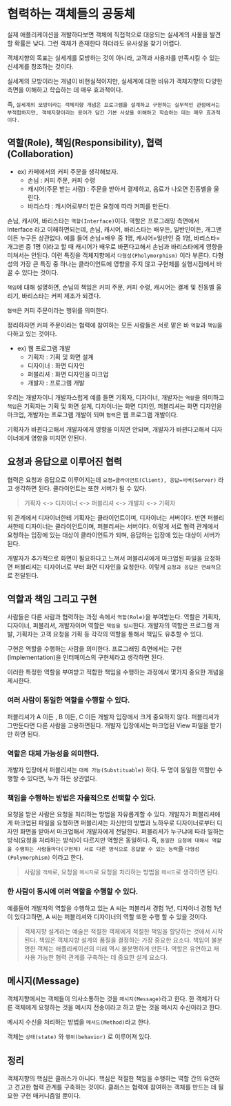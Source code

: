 # 협력하는 객체들의 공동체

실제 애플리케이션을 개발하다보면 객체에 직접적으로 대응되는 실세계의 사물을 발견할 확률은 낮다. 그런 객체가 존재한다 하더라도 유사성을 찾기 어렵다.

객체지향의 목표는 실세계를 모방하는 것이 아니라, 고객과 사용자를 만족시킬 수 있는 신세계를 창조하는 것이다.

실세계의 모방이라는 개념이 비현실적이지만, 실세계에 대한 비유가 객체지향의 다양한 측면을 이해하고 학습하는 데 매우 효과적이다.

즉, `실세계의 모방이라는 객체지향 개념은 프로그램을 설계하고 구현하는 실무적인 관점에서는 부적합하지만, 객체지향이라는 용어가 담긴 기본 사상을 이해하고 학습하는 데는 매우 효과적이다.`

## 역할(Role), 책임(Responsibility), 협력(Collaboration)

- ex) 카페에서의 커피 주문을 생각해보자.
  - 손님 : 커피 주문, 커피 수령
  - 캐시어(주문 받는 사람) : 주문을 받아서 결제하고, 음료가 나오면 진동벨을 울린다.
  - 바리스타 : 캐시어로부터 받은 요청에 따라 커피를 만든다.
  
손님, 캐시어, 바리스타는 `역할(Interface)`이다. 역할은 프로그래밍 측면에서 Interface 라고 이해하면되는데, 손님, 캐시어, 바리스타는 배우든, 일반인이든, 개그맨이든 누구든 상관없다.
예를 들어 손님=배우 중 1명, 캐시어=일반인 중 1명, 바리스타=개그맨 중 1명 이라고 할 때 캐시어가 배우로 바뀐다고해서 손님과 바리스타에게 영향을 미쳐서는 안된다.
이런 특징을 객체지향에서 `다형성(Pholymorphism)` 이라 부른다. 다형성의 가장 큰 특징 중 하나는 클라이언트에 영향을 주지 않고 구현체를 실행시점에서 바꿀 수 있다는 것이다.
 
`책임`에 대해 설명하면, 손님의 책임은 커피 주문, 커피 수령, 캐시어는 결제 및 진동벨 울리기, 바리스타는 커피 제조가 되겠다.
 
`협력`은 커피 주문이라는 행위를 의미한다.
 
정리하자면 커피 주문이라는 협력에 참여하는 모든 사람들은 서로 맡은 바 `역할`과 `책임`을 다하고 있는 것이다.
 
- ex) 웹 프로그램 개발
  - 기획자 : 기획 및 화면 설계
  - 디자이너 : 화면 디자인
  - 퍼블리셔 : 화면 디자인을 마크업
  - 개발자 : 프로그램 개발
 
우리는 개발자이니 개발자스럽게 예를 들면 기획자, 디자이너, 개발자는 `역할`을 의미하고 `책임`은 기획자는 기획 및 화면 설계, 디자이너는 화면 디자인, 퍼블리셔는 화면 디자인을 마크업, 개발자는 프로그램 개발이 되며 `협력`은 웹 프로그램 개발이다.
 
기획자가 바뀐다고해서 개발자에게 영향을 미치면 안되며, 개발자가 바뀐다고해서 디자이너에게 영향을 미치면 안된다.

## 요청과 응답으로 이루어진 협력

협력은 요청과 응답으로 이루어지는데 `요청=클라이언트(Client), 응답=서버(Server)` 라고 생각하면 된다. 클라이언트는 또한 서버가 될 수 있다.

> 기획자 <-> 디자이너 <-> 퍼블리셔 <-> 개발자 <-> 기획자

위 관계에서 디자이너한테 기획자는 클라이언트이며, 디자이너는 서버이다. 반면 퍼블리셔한테 디자이너는 클라이언트이며, 퍼블리셔는 서버이다. 이렇게 서로 협력 관계에서 요청하는 입장에 있는 대상이
클라이언트가 되며, 응답하는 입장에 있는 대상이 서버가 된다.

개발자가 추가적으로 화면이 필요하다고 느껴서 퍼블리셔에게 마크업된 파일을 요청하면 퍼블리셔는 디자이너로 부터 화면 디자인을 요청한다. 이렇게 `요청과 응답은 연쇄적`으로 전달된다. 

## 역할과 책임 그리고 구현

사람들은 다른 사람과 협력하는 과정 속에서 `역할(Role)`을 부여받는다. 역할은 기획자, 디자이너, 퍼블리셔, 개발자이며 역할은 `책임을 암시`한다. 개발자의 역할은 프로그램 개발, 기획자는 고객 요청을 기획 등 각각의 역할을 통해서 책임도 유추할 수 있다.

구현은 역할을 수행하는 사람을 의미한다. 프로그래밍 측면에서는 구현(Implementation)을 인터페이스의 구현체라고 생각하면 된다.

이러한 특정한 역할을 부여받고 적합한 책임을 수행하는 과정에서 몇가지 중요한 개념을 제시한다.

### 여러 사람이 동일한 역할을 수행할 수 있다.

퍼블리셔가 A 이든 , B 이든, C 이든 개발자 입장에서 크게 중요하지 않다. 퍼블리셔가 그만둔다면 다른 사람을 고용하면된다. 개발자 입장에서는 마크업된 View 파일을 받기만 하면 된다.

### 역할은 대체 가능성을 의미한다.

개발자 입장에서 퍼블리셔는 `대체 가능(Substituable)` 하다. 두 명이 동일한 역할만 수행할 수 있다면, 누가 하든 상관없다.

### 책임을 수행하는 방법은 자율적으로 선택할 수 있다.

요청을 받은 사람은 요청을 처리하는 방법을 자유롭게할 수 있다. 개발자가 퍼블리셔에게 마크업된 파일을 요청하면 퍼블리셔는 자신만의 방법과 노하우로 디자이너로부터 디자인 화면을 받아서 마크업해서
개발자에게 전달한다. 퍼블리셔가 누구냐에 따라 일하는 방식(요청을 처리하는 방식)이 다르지만 역할은 동일하다. 즉, `동일한 요청에 대해서 역할을 수행하는 사람들마다(구현체) 서로 다른 방식으로 응답할 수 있는 능력`을 `다형성(Polymorphism)` 이라고 한다.

> 사람을 `객체`로, 요청을 `메시지`로 요청을 처리하는 방법을 `메서드`로 생각하면 된다.

### 한 사람이 동시에 여러 역할을 수행할 수 있다.

예를들어 개발자의 역할을 수행하고 있는 A 씨는 퍼블리셔 경험 1년, 디자이너 경험 1년이 있다고하면, A 씨는 퍼블리셔와 디자이너의 역할 또한 수행 할 수 있을 것이다.

> 객체지향 설계라는 예술은 적절한 객체에게 적절한 책임을 할당하는 것에서 시작된다. 책임은 객체지향 설계의 품질을 결정하는 가장 중요한 요소다. 책임이 불분명한 객체는 애플리케이션의 미래 역시
불분명하게 만든다. 역할은 유연하고 재사용 가능한 협력 관계를 구축하는 데 중요한 설계 요소다.

## 메시지(Message)

객체지향에서는 객체들이 의사소통하는 것을 `메시지(Message)`라고 한다. 한 객체가 다른 객체에게 요청하는 것을 메시지 전송이라고 하고 받는 것을 메시지 수신이라고 한다.

메시지 수신을 처리하는 방법을 `메서드(Method)`라고 한다.

객체는 `상태(state)` 와 `행위(behavior)` 로 이루어져 있다.

## 정리

객체지향의 핵심은 클래스가 아니다. 핵심은 적절한 책임을 수행하는 역할 간의 유연하고 견고한 협력 관계를 구축하는 것이다. 클래스는 협력에 참여하는 객체를 만드는 데 필요한 구현 매커니즘일 뿐이다.

